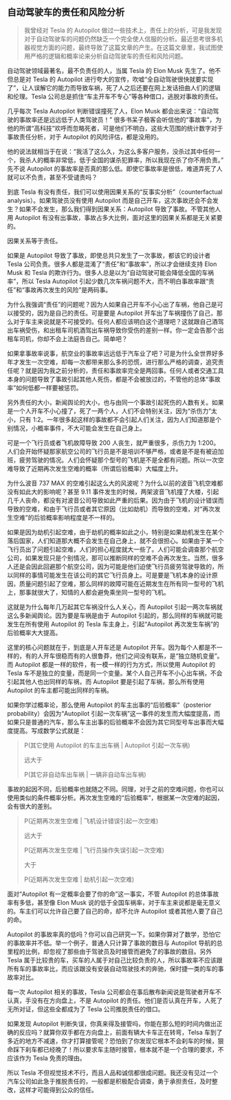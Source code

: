 <div class="inner">
<h2>自动驾驶车的责任和风险分析</h2>
<blockquote>
<p>我曾经对 Tesla 的 Autopilot 做过一些技术上，责任上的分析，可是我发现对于自动驾驶车的问题仍然缺乏一个完全使人信服的分析。最近思考很多机器视觉方面的问题，最终导致了这篇文章的产生。在这篇文章里，我试图使用严格的逻辑和概率论来分析自动驾驶车的责任和风险问题。</p>
</blockquote>
<p>自动驾驶领域最著名，最不负责任的人，当属 Tesla 的 Elon Musk 先生了。他不但总是对 Tesla 的 Autopilot 进行夸大的宣传，吹嘘“全自动驾驶很快就要实现了”，让人误解它的能力而导致车祸，死了人之后还要在网上发话扭曲人们的逻辑和伦理。Tesla 公司总是抓住“车主开车不专心”等各种借口，逃脱对事故的责任。</p>
<p>几乎每次 Tesla Autopilot 判断错误撞死了人，Elon Musk 都会出来说：“自动驾驶的事故率还是远远低于人类驾驶员！” 很多书呆子极客会听信他的“事故率”，为他的所谓“高科技”欢呼而忽略死者，可是他们不明白，这些大范围的统计数字对于事故责任分析，对于 Autopilot 的风险评估，都是没用的。</p>
<p>他的说法就相当于在说：“我活了这么久，为这么多客户服务，没杀过其中任何一个，我杀人的概率非常低，低于全国的谋杀犯罪率，所以我现在杀了你不用负责。” 先不说 Autopilot 的事故率是否真的那么低。即使它事故率是很低，难道弄死了人就可以不负责，甚至不受谴责吗？</p>
<p>到底 Tesla 有没有责任，我们可以使用因果关系的“反事实分析”（counterfactual analysis）。如果驾驶员没有使用 Autopilot 而是自己开车，这次事故还会不会发生？如果不会发生，那么我们得到因果关系：Autopilot 导致了事故。不管其他人用 Autopilot 有没有出事故，事故占多大比例，面对这里的因果关系都是无关紧要的。</p>
<p>因果关系等于责任。</p>
<p>如果是 Autopilot 导致了事故，即使总共只发生了一次事故，都该它的设计者 Tesla 公司负责。很多人都是混淆了“责任”和“事故率”，所以才会继续支持 Elon Musk 和 Tesla 的欺诈行为。很多人总是以为“自动驾驶可能会降低全国的车祸率”，所以 Tesla Autopilot 引起少数几次车祸问题不大，而不明白事故率跟“责任”和“事故再次发生的风险”是两码事。</p>
<p>为什么我强调“责任”的问题呢？因为人如果自己开车不小心出了车祸，他自己是可以接受的，因为是自己的责任。可是要是 Autopilot 开车出了车祸撞伤了自己，那么对于车主来说就是不可接受的。任何人都应该明白这个道理吧？这就跟自己酒驾出车祸受伤，和出租车司机酒驾出车祸导致你受伤的差别一样。你一定会告那个出租车司机，你却不会上法庭告自己。简单吧？</p>
<p>如果拿事故率说事，航空业的事故率远远低于汽车业了吧？可是为什么全世界好多年才发生一次空难，却每一次都带来那么多的恐慌，进行那么严格的调查，追究责任呢？就是因为我之前分析的，责任和事故率完全是两回事。任何人或者交通工具本身的问题导致了事故引起其他人死伤，都是不会被放过的，不管他的总体“事故率”如何低都一样要被惩罚。</p>
<p>另外责任的大小，新闻舆论的大小，也与由同一个事故引起死伤的人数有关。如果是一个人开车不小心撞了，死了一两个人，人们不会特别关注，因为“杀伤力”太小，只有 1:2。一年很多起这样的事故都不会引起人们关注，因为人们知道那是个别情况，小概率事件，不大可能会发生在自己身上。</p>
<p>可是一个飞行员或者飞机故障导致 200 人丧生，就严重很多，杀伤力为 1:200。人们会开始怀疑那家航空公司的飞行员是不是培训不够严格，或者是不是有被迫加班，疲劳驾驶的情况。人们会怀疑那个型号的飞机是不是全都有问题。所以一次空难导致了近期再次发生空难的概率（所谓后验概率）大幅度上升。</p>
<p>为什么波音 737 MAX 的空难引起这么大的风波呢？为什么以前的波音飞机空难都没有如此大的影响呢？甚至 9.11 事件发生的时候，两架波音飞机撞了大楼，引起几千人丧命，都没有对波音公司导致如此严重的后果。因为由于飞机的设计错误而导致的空难，和由于飞行员或者其它原因（比如劫机）而导致的空难，对“再次发生空难”的后验概率影响程度是不一样的。</p>
<p>如果是因为劫机引起空难，由于劫机的概率如此之小，特别是如果劫机发生在某个落后国家，人们知道那大概不会发生在自己身上，就不会很担心。如果由于某一个飞行员出了问题引起空难，人们的担心程度就大一些了。人们可能会调查那个航空公司，如果发现只是个别情况，那可以推断同样的空难不会再次发生。当然，很多人还是会因此回避那个航空公司，因为可能是他们迫使飞行员疲劳驾驶导致的，所以同样的事情可能发生在该公司的其它飞行员身上。可是要是飞机本身的设计原因，质量问题引起了空难，那么同样的故障可能在近期发生在所有同一型号的飞机上，那事就很大了，知情的人都会避免乘坐同一型号的飞机。</p>
<p>这就是为什么每年几万起其它车祸没什么人关心，而 Autopilot 引起一两次车祸就这么多新闻舆论。因为要是车祸是由于 Autopilot 引起的，那么同样的车祸就可能发生在所有使用 Autopilot 的 Tesla 车主身上，引起“Autopilot 再次发生车祸”的后验概率大大提高。</p>
<p>这里的核心问题就在于，到底是人开车还是 Autopilot 开车。因为每个人都是不一样的，有的人开车很稳而有的人很鲁莽，他们之间没有联系，是“独立随机变量”。而 Autopilot 都是一样的软件，有一模一样的行为方式，所以使用 Autopilot 的 Tesla 车不是独立的变量，而是同一个变量。某个人自己开车不小心出车祸，不会引起其他人也出同样的车祸，而 Autopilot 要是引起了车祸，那么所有使用 Autopilot 的车主都可能出同样的车祸。</p>
<p>如果你学过概率论，那么使用 Autopilot 的车主出事的“后验概率”（posterior probability）会因为“Autopilot 引起一次车祸”这一事件的发生而大幅度提高，而如果只是普通的汽车，那么车主出事的后验概率不会因为其它同型号车出事而大幅度提高。写成数学公式就是：</p>
<blockquote>
<p>P(其它使用 Autopilot 的车主出车祸 | Autopilot 引起一次车祸)</p>
<p>远大于</p>
<p>P(其它非自动车出车祸 | 一辆非自动车出车祸)</p>
</blockquote>
<p>事故的起因不同，后验概率也就随之不同。同理，对于之前的空难问题，你也可以使用类似的条件概率分析。再次发生空难的“后验概率”，根据某一次空难的起因，会有很大的差别。</p>
<blockquote>
<p>P(近期再次发生空难 | 飞机设计错误引起一次空难)</p>
<p>远大于</p>
<p>P(近期再次发生空难 | 飞行员操作失误引起一次空难)</p>
<p>大于</p>
<p>P(近期再次发生空难 | 劫机引起一次空难)</p>
</blockquote>
<p>面对“Autopilot 有一定概率会要了你的命”这一事实，不管 Autopilot 的总体事故率有多低，甚至像 Elon Musk 说的低于全国车祸率，对于车主来说都是毫无意义的。车主们可以允许自己要了自己的命，却不允许 Autopilot 或者其他人要了自己的命。</p>
<p>Autopilot 的事故率真的低吗？你可以自己研究一下。如果你算对了数学，恐怕它的事故率并不低。举一个例子，普通人只计算了事故的数目与 Autopilot 导航的总里程的比例，却忽视了那些由于驾驶员及时接管而避免了的事故的数目。另外 Tesla 属于比较贵的车，买车的人属于对自己比较负责的人，所以事故率不应该跟所有车的事故率比，而应该跟没有安装自动驾驶技术的奔驰，保时捷一类的车的事故率对比。</p>
<p>每一次 Autopilot 相关的事故，Tesla 公司都会在事后散布新闻说是驾驶者开车不认真，手没有在方向盘上，不是 Autopilot 的责任。他们是否认真在开车，人死了无所对证，但这些全都成为了 Tesla 公司推脱责任的借口。</p>
<p>如果发现 Autopilot 判断失误，你真来得及接管吗，你能在那么短的时间内做出正确的反应吗？就算你双手都在方向盘上，前面有辆大卡车正在转弯，Telsa 车到了多近的地方不减速，你才打算接管呢？恐怕到了你发现它根本不会刹车的时候，狠命踩下刹车都已经晚了！所以要求车主随时接管，根本就不是一个合理的要求，不应该作为 Tesla 免责的理由。</p>
<p>所以 Tesla 不但视觉技术不行，而且人品和诚信都很成问题。我还没有见过一个汽车公司如此急于推脱责任的，一般都是积极配合调查，勇于承担责任，及时整改，这样才可能得到公众的信任。</p>
</div>
    